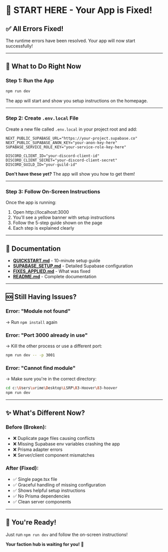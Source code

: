 # 🚀 START HERE - Your App is Fixed!

## ✅ All Errors Fixed!

The runtime errors have been resolved. Your app will now start successfully!

---

## 🎯 What to Do Right Now

### Step 1: Run the App
```bash
npm run dev
```

The app will start and show you setup instructions on the homepage.

---

### Step 2: Create `.env.local` File

Create a new file called `.env.local` in your project root and add:

```env
NEXT_PUBLIC_SUPABASE_URL="https://your-project.supabase.co"
NEXT_PUBLIC_SUPABASE_ANON_KEY="your-anon-key-here"
SUPABASE_SERVICE_ROLE_KEY="your-service-role-key-here"

DISCORD_CLIENT_ID="your-discord-client-id"
DISCORD_CLIENT_SECRET="your-discord-client-secret"
DISCORD_GUILD_ID="your-guild-id"
```

**Don't have these yet?** The app will show you how to get them!

---

### Step 3: Follow On-Screen Instructions

Once the app is running:
1. Open http://localhost:3000
2. You'll see a yellow banner with setup instructions
3. Follow the 5-step guide shown on the page
4. Each step is explained clearly

---

## 📖 Documentation

- **[QUICKSTART.md](./QUICKSTART.md)** - 10-minute setup guide
- **[SUPABASE_SETUP.md](./SUPABASE_SETUP.md)** - Detailed Supabase configuration
- **[FIXES_APPLIED.md](./FIXES_APPLIED.md)** - What was fixed
- **[README.md](./README.md)** - Complete documentation

---

## 🆘 Still Having Issues?

### Error: "Module not found"
→ Run `npm install` again

### Error: "Port 3000 already in use"
→ Kill the other process or use a different port:
```bash
npm run dev -- -p 3001
```

### Error: "Cannot find module"
→ Make sure you're in the correct directory:
```bash
cd c:\Users\urime\Desktop\LSRP\83-Hoover\83-hoover
npm run dev
```

---

## ✨ What's Different Now?

### Before (Broken):
- ❌ Duplicate page files causing conflicts
- ❌ Missing Supabase env variables crashing the app
- ❌ Prisma adapter errors
- ❌ Server/client component mismatches

### After (Fixed):
- ✅ Single page.tsx file
- ✅ Graceful handling of missing configuration
- ✅ Shows helpful setup instructions
- ✅ No Prisma dependencies
- ✅ Clean server components

---

## 🎉 You're Ready!

Just run `npm run dev` and follow the on-screen instructions!

**Your faction hub is waiting for you!** 🚀
